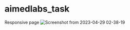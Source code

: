 # aimedlabs_task
Responsive page
![Screenshot from 2023-04-29 02-38-19](https://user-images.githubusercontent.com/91750359/235293480-6c9f8928-ddd4-46be-a14e-9e82b8345c13.png)

